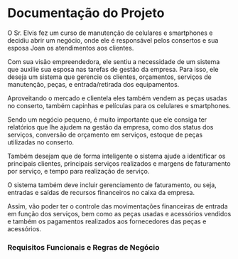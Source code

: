 # Documentação do Projeto

O Sr. Elvis fez um curso de manutenção de celulares e smartphones e decidiu abrir um negócio,
onde ele é responsável pelos consertos e sua esposa Joan os atendimentos aos clientes. 

Com sua visão empreendedora, ele sentiu a necessidade de um sistema que auxilie sua esposa nas tarefas de
gestão da empresa. Para isso, ele deseja um sistema que gerencie os clientes, orçamentos, serviços
de manutenção, peças, e entrada/retirada dos equipamentos. 

Aproveitando o mercado e clientela eles também vendem as peças usadas no conserto, também capinhas e películas para os celulares e
smartphones. 

Sendo um negócio pequeno, é muito importante que ele consiga ter relatórios que lhe
ajudem na gestão da empresa, como dos status dos serviços, conversão de orçamento em serviços,
estoque de peças utilizadas no conserto. 

Também desejam que de forma inteligente o sistema ajude a identificar os principais clientes, principais serviços realizados e margens de faturamento por
serviço, e tempo para realização de serviço. 

O sistema também deve incluir gerenciamento de faturamento, ou seja, entradas e saídas de recursos financeiros no caixa da empresa. 

Assim, vão poder ter o controle das movimentações financeiras de entrada em função dos serviços, bem como
as peças usadas e acessórios vendidos e também os pagamentos realizados aos fornecedores das
peças e acessórios.

### Requisitos Funcionais e Regras de Negócio
